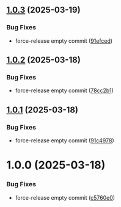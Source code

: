 ## [1.0.3](https://github.com/sqaisar/app-cleanup-operator/compare/v1.0.2...v1.0.3) (2025-03-19)


### Bug Fixes

* force-release empty commit ([91efced](https://github.com/sqaisar/app-cleanup-operator/commit/91efced72433d4577a65ff8a9abfaba8d06a4c11))

## [1.0.2](https://github.com/sqaisar/app-cleanup-operator/compare/v1.0.1...v1.0.2) (2025-03-18)


### Bug Fixes

* force-release empty commit ([78cc2b1](https://github.com/sqaisar/app-cleanup-operator/commit/78cc2b1f6e293e053e2befe924ae6b430d6e6c05))

## [1.0.1](https://github.com/sqaisar/app-cleanup-operator/compare/v1.0.0...v1.0.1) (2025-03-18)


### Bug Fixes

* force-release empty commit ([91c4978](https://github.com/sqaisar/app-cleanup-operator/commit/91c497878652ed296100e3440d794dbacd47df3a))

# 1.0.0 (2025-03-18)


### Bug Fixes

* force-release empty commit ([c5760e0](https://github.com/sqaisar/app-cleanup-operator/commit/c5760e0c1fec8ec40a8369d989781d420dcc75d8))
